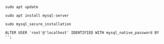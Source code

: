 ```
sudo apt update
```

```
sudo apt install mysql-server
```

```
sudo mysql_secure_installation
```

```
ALTER USER 'root'@'localhost' IDENTIFIED WITH mysql_native_password BY '';
```
